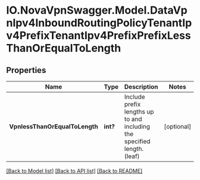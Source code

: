 # IO.NovaVpnSwagger.Model.DataVpnIpv4InboundRoutingPolicyTenantIpv4PrefixTenantIpv4PrefixPrefixLessThanOrEqualToLength
## Properties

Name | Type | Description | Notes
------------ | ------------- | ------------- | -------------
**VpnlessThanOrEqualToLength** | **int?** | Include prefix lengths up to and including the specified length. (leaf) | [optional] 

[[Back to Model list]](../README.md#documentation-for-models) [[Back to API list]](../README.md#documentation-for-api-endpoints) [[Back to README]](../README.md)

